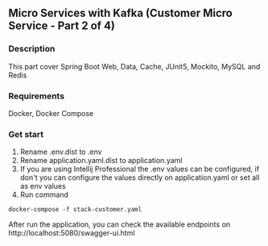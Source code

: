## Micro Services with Kafka (Customer Micro Service - Part 2 of 4)

### Description

This part cover Spring Boot Web, Data, Cache, JUnit5, Mockito, MySQL and Redis

### Requirements

Docker, Docker Compose

### Get start

1. Rename .env.dist to .env
2. Rename application.yaml.dist to application.yaml
3. If you are using Intellij Professional the .env values can be configured, if don't you can configure the values directly on application.yaml or set all as env values
4. Run command 

```
docker-compose -f stack-customer.yaml
``` 

After run the application, you can check the available endpoints on http://localhost:5080/swagger-ui.html